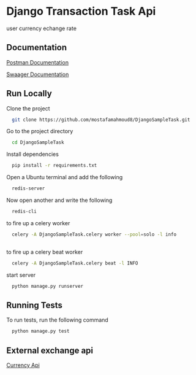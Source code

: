 
# Django Transaction Task Api

user currency echange rate



## Documentation

[Postman Documentation](https://documenter.getpostman.com/view/19588926/2s9YXb8Qw9)

[Swaager Documentation](http://localhost:8000/api/v1/swagger/schema)


## Run Locally

Clone the project

```bash
  git clone https://github.com/mostafamahmoud8/DjangoSampleTask.git
```

Go to the project directory

```bash
  cd DjangoSampleTask
```

Install dependencies

```bash
  pip install -r requirements.txt
```

Open a Ubuntu terminal and add the following

```bash
  redis-server
```

Now open another and write the following

```bash
  redis-cli
```

to fire up a celery worker

```bash
  celery -A DjangoSampleTask.celery worker --pool=solo -l info
 
```

to fire up a celery beat worker

```bash
  celery -A DjangoSampleTask.celery beat -l INFO
```

start server

```bash
  python manage.py runserver
```

## Running Tests

To run tests, run the following command

```bash
  python manage.py test
```


## External exchange api

[Currency Api](https://currencyapi.com/)